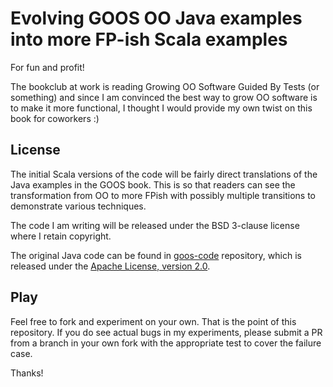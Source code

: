# Evolving GOOS OO Java examples into more FP-ish Scala examples

For fun and profit!

The bookclub at work is reading Growing OO Software Guided By Tests (or
something) and since I am convinced the best way to grow OO software is to
make it more functional, I thought I would provide my own twist on this book
for coworkers :)

## License

The initial Scala versions of the code will be fairly direct translations
of the Java examples in the GOOS book. This is so that readers can see the
transformation from OO to more FPish with possibly multiple transitions to
demonstrate various techniques.

The code I am writing will be released under the BSD 3-clause license where
I retain copyright.

The original Java code can be found in [goos-code](https://github.com/sf105/goos-code)
repository, which is released under the [Apache License, version 2.0](https://github.com/sf105/goos-code/blob/master/license.txt).

## Play

Feel free to fork and experiment on your own. That is the point of this
repository. If you do see actual bugs in my experiments, please submit
a PR from a branch in your own fork with the appropriate test to cover
the failure case.

Thanks!
